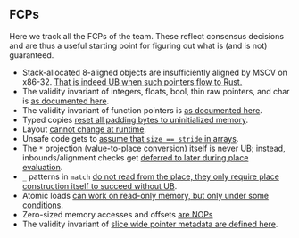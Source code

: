 ## FCPs

Here we track all the FCPs of the team. These reflect consensus decisions and
are thus a useful starting point for figuring out what is (and is not)
guaranteed.

- Stack-allocated 8-aligned objects are insufficiently aligned by MSCV on x86-32.
  [That is indeed UB when such pointers flow to Rust.](https://github.com/rust-lang/rust/issues/112480#issuecomment-1606326864)
- The validity invariant of integers, floats, bool, thin raw pointers, and char is [as documented here](https://github.com/rust-lang/unsafe-code-guidelines/issues/439).
- The validity invariant of function pointers is [as documented here](https://github.com/rust-lang/unsafe-code-guidelines/issues/440).
- Typed copies [reset all padding bytes to uninitialized memory](https://github.com/rust-lang/unsafe-code-guidelines/issues/301#issuecomment-1661617803).
- Layout [cannot change at runtime](https://github.com/rust-lang/unsafe-code-guidelines/issues/97).
- Unsafe code gets to [assume that `size == stride` in arrays](https://github.com/rust-lang/unsafe-code-guidelines/issues/176).
- The `*` projection (value-to-place conversion) itself is never UB;
  instead, inbounds/alignment checks get [deferred to later during place evaluation](https://github.com/rust-lang/reference/pull/1387).
- `_` patterns in `match` [do not read from the place, they only require place construction itself to succeed without UB](https://github.com/rust-lang/rust/pull/103208#issuecomment-1735947916).
- Atomic loads [can work on read-only memory, but only under some conditions](https://github.com/rust-lang/rust/pull/115577#issuecomment-1731284113).
- Zero-sized memory accesses and offsets [are NOPs](https://github.com/rust-lang/unsafe-code-guidelines/issues/472)
- The validity invariant of [slice wide pointer metadata are defined here](https://github.com/rust-lang/unsafe-code-guidelines/issues/510).
